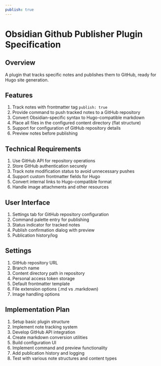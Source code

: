 ```yaml
---
publish: true
---
```


# Obsidian Github Publisher Plugin Specification

## Overview

A plugin that tracks specific notes and publishes them to GitHub, ready for Hugo site generation.

## Features

1. Track notes with frontmatter tag `publish: true`
2. Provide command to push tracked notes to a GitHub repository
3. Convert Obsidian-specific syntax to Hugo-compatible markdown
4. Place all files in the configured content directory (flat structure)
5. Support for configuration of GitHub repository details
6. Preview notes before publishing

## Technical Requirements

1. Use GitHub API for repository operations
2. Store GitHub authentication securely
3. Track note modification status to avoid unnecessary pushes
4. Support custom frontmatter fields for Hugo
5. Convert internal links to Hugo-compatible format
6. Handle image attachments and other resources

## User Interface

1. Settings tab for GitHub repository configuration
2. Command palette entry for publishing
3. Status indicator for tracked notes
4. Publish confirmation dialog with preview
5. Publication history/log

## Settings

1. GitHub repository URL
2. Branch name
3. Content directory path in repository
4. Personal access token storage
5. Default frontmatter template
6. File extension options (.md vs .markdown)
7. Image handling options

## Implementation Plan

1. Setup basic plugin structure
2. Implement note tracking system
3. Develop GitHub API integration
4. Create markdown conversion utilities
5. Build configuration UI
6. Implement command and preview functionality
7. Add publication history and logging
8. Test with various note structures and content types
